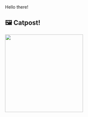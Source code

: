 Hello there!



## 🖼️ Catpost!

<sub>
    <img src="https://cdn2.thecatapi.com/images/ckt.jpg" height="256">
</sub>

